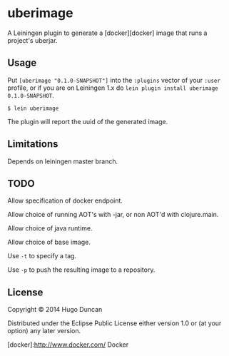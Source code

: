 # uberimage

A Leiningen plugin to generate a [docker][docker] image that runs a project's uberjar.

## Usage

Put `[uberimage "0.1.0-SNAPSHOT"]` into the `:plugins` vector of your
`:user` profile, or if you are on Leiningen 1.x do `lein plugin install
uberimage 0.1.0-SNAPSHOT`.

    $ lein uberimage

The plugin will report the uuid of the generated image.

## Limitations

Depends on leiningen master branch.

## TODO

Allow specification of docker endpoint.

Allow choice of running AOT's with -jar, or non AOT'd with clojure.main.

Allow choice of java runtime.

Allow choice of base image.

Use `-t` to specify a tag.

Use `-p` to push the resulting image to a repository.

## License

Copyright © 2014 Hugo Duncan

Distributed under the Eclipse Public License either version 1.0 or (at
your option) any later version.

[docker]:http://www.docker.com/ Docker
